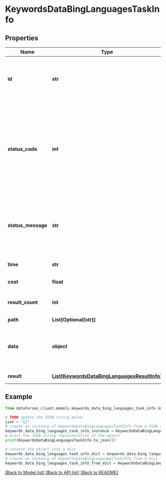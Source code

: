 # KeywordsDataBingLanguagesTaskInfo


## Properties

Name | Type | Description | Notes
------------ | ------------- | ------------- | -------------
**id** | **str** | task identifier unique task identifier in our system in the UUID format | [optional] 
**status_code** | **int** | status code of the task generated by DataForSEO, can be within the following range: 10000-60000 you can find the full list of the response codes here | [optional] 
**status_message** | **str** | informational message of the task you can find the full list of general informational messages here | [optional] 
**time** | **str** | execution time, seconds | [optional] 
**cost** | **float** | total tasks cost, USD | [optional] 
**result_count** | **int** | number of elements in the result array | [optional] 
**path** | **List[Optional[str]]** | URL path | [optional] 
**data** | **object** | contains the same parameters that you specified in the POST request | [optional] 
**result** | [**List[KeywordsDataBingLanguagesResultInfo]**](KeywordsDataBingLanguagesResultInfo.md) | array of results | [optional] 

## Example

```python
from dataforseo_client.models.keywords_data_bing_languages_task_info import KeywordsDataBingLanguagesTaskInfo

# TODO update the JSON string below
json = "{}"
# create an instance of KeywordsDataBingLanguagesTaskInfo from a JSON string
keywords_data_bing_languages_task_info_instance = KeywordsDataBingLanguagesTaskInfo.from_json(json)
# print the JSON string representation of the object
print(KeywordsDataBingLanguagesTaskInfo.to_json())

# convert the object into a dict
keywords_data_bing_languages_task_info_dict = keywords_data_bing_languages_task_info_instance.to_dict()
# create an instance of KeywordsDataBingLanguagesTaskInfo from a dict
keywords_data_bing_languages_task_info_from_dict = KeywordsDataBingLanguagesTaskInfo.from_dict(keywords_data_bing_languages_task_info_dict)
```
[[Back to Model list]](../README.md#documentation-for-models) [[Back to API list]](../README.md#documentation-for-api-endpoints) [[Back to README]](../README.md)


